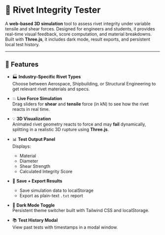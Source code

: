 # 🔩 Rivet Integrity Tester

A **web-based 3D simulation** tool to assess rivet integrity under variable tensile and shear forces. Designed for engineers and students, it provides real-time visual feedback, score computation, and material breakdowns. Built with **Three.js**, it includes dark mode, result exports, and persistent local test history.

---

## 🎯 Features

- 🏭 **Industry-Specific Rivet Types**  
  Choose between Aerospace, Shipbuilding, or Structural Engineering to get relevant rivet materials and specs.

- 💥 **Live Force Simulation**  
  Drag sliders for **shear** and **tensile** force (in kN) to see how the rivet reacts in real time.

- 💡 **3D Visualization**  
  Animated rivet geometry reacts to force and may **fail** dynamically, splitting in a realistic 3D rupture using **Three.js**.

- 📊 **Test Output Panel**  
  Displays:
  - Material
  - Diameter
  - Shear Strength
  - Calculated Integrity Score

- 💾 **Save + Export Results**  
  - Save simulation data to localStorage
  - Export as plain-text `.txt` report

- 🌙 **Dark Mode Toggle**  
  Persistent theme switcher built with Tailwind CSS and localStorage.

- 📚 **Test History Modal**  
  View past tests with timestamps in a modal window.


